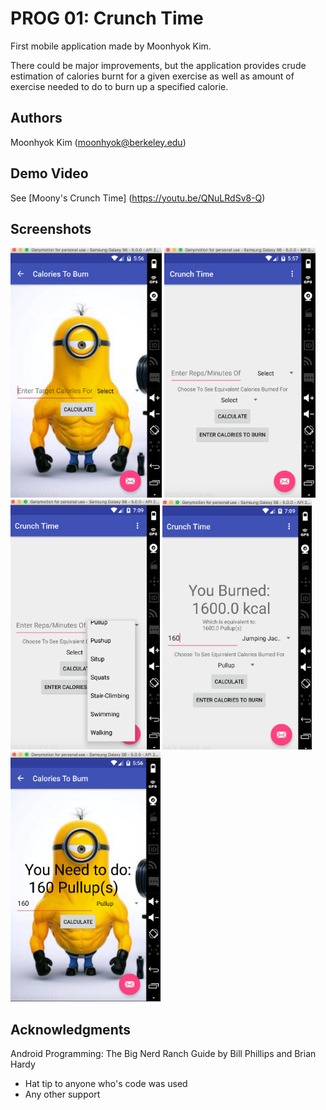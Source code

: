 # PROG 01: Crunch Time

First mobile application made by Moonhyok Kim.

There could be major improvements, but the application provides crude estimation of 
calories burnt for a given exercise as well as amount of exercise needed to do to burn
up a specified calorie.

## Authors

Moonhyok Kim ([moonhyok@berkeley.edu](mailto:moonhyok@berkeley.edu))

## Demo Video

See [Moony's Crunch Time] (https://youtu.be/QNuLRdSv8-Q)

## Screenshots

<img src="screenshots/main.png" height="400" alt="Screenshot"/>
<img src="screenshots/Screen Shot 2016-02-04 at 2.56.59 PM.png" height="400" alt="Screenshot1"/>
<img src="screenshots/Screen Shot 2016-02-04 at 6.31.43 PM.png" height="400" alt="Screenshot2"/>
<img src="screenshots/Screen Shot 2016-02-04 at 6.32.03 PM.png" height="400" alt="Screenshot3"/>
<img src="screenshots/Screen Shot 2016-02-04 at 2.56.49 PM.png" height="400" alt="Screenshot4"/>



## Acknowledgments

Android Programming: The Big Nerd Ranch Guide
by Bill Phillips and Brian Hardy

* Hat tip to anyone who's code was used
* Any other support

